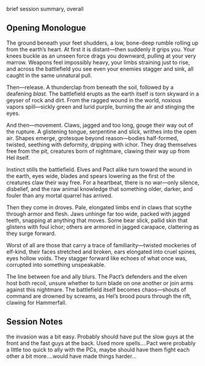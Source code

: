 brief session summary, overall

## Opening Monologue
The ground beneath your feet shudders, a low, bone-deep rumble rolling up from the earth’s heart. At first it is distant—then suddenly it grips you. Your knees buckle as an unseen force drags you downward, pulling at your very marrow. Weapons feel impossibly heavy, your limbs straining just to rise, and across the battlefield you see even your enemies stagger and sink, all caught in the same unnatural pull.

Then—release. A thunderclap from beneath the soil, followed by a deafening _blast._ The battlefield erupts as the earth itself is torn skyward in a geyser of rock and dirt. From the ragged wound in the world, noxious vapors spill—sickly green and lurid purple, burning the air and stinging the eyes.

And then—movement. Claws, jagged and too long, gouge their way out of the rupture. A glistening tongue, serpentine and slick, writhes into the open air. Shapes emerge, grotesque beyond reason—bodies half-formed, twisted, seething with deformity, dripping with ichor. They drag themselves free from the pit, creatures born of nightmare, clawing their way up from Hel itself.

Instinct stills the battlefield. Elves and Pact alike turn toward the wound in the earth, eyes wide, blades and spears lowering as the first of the creatures claw their way free. For a heartbeat, there is no war—only silence, disbelief, and the raw animal knowledge that something older, darker, and fouler than any mortal quarrel has arrived.

Then they come in droves. Pale, elongated limbs end in claws that scythe through armor and flesh. Jaws unhinge far too wide, packed with jagged teeth, snapping at anything that moves. Some bear slick, pallid skin that glistens with foul ichor; others are armored in jagged carapace, clattering as they surge forward.

Worst of all are those that carry a trace of familiarity—twisted mockeries of elf-kind, their faces stretched and broken, ears elongated into cruel spines, eyes hollow voids. They stagger forward like echoes of what once was, corrupted into something unspeakable.

The line between foe and ally blurs. The Pact’s defenders and the elven host both recoil, unsure whether to turn blade on one another or join arms against this nightmare. The battlefield itself becomes chaos—shouts of command are drowned by screams, as Hel’s brood pours through the rift, clawing for Hammerfall.

## Session Notes

the invasion was a bit easy. Probably should have put the slow guys at the front and the fast guys at the back. Used more spells....Pact were probably a little too quick to ally  with the PCs, maybe should have them fight each other a bit more....would have made things harder...
